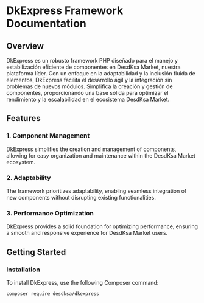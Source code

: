 # DkExpress Framework Documentation

## Overview

DkExpress es un robusto framework PHP diseñado para el manejo y estabilización eficiente de componentes en DesdKsa Market, nuestra plataforma líder. Con un enfoque en la adaptabilidad y la inclusión fluida de elementos, DkExpress facilita el desarrollo ágil y la integración sin problemas de nuevos módulos. Simplifica la creación y gestión de componentes, proporcionando una base sólida para optimizar el rendimiento y la escalabilidad en el ecosistema DesdKsa Market.

## Features

### 1. Component Management

DkExpress simplifies the creation and management of components, allowing for easy organization and maintenance within the DesdKsa Market ecosystem.

### 2. Adaptability

The framework prioritizes adaptability, enabling seamless integration of new components without disrupting existing functionalities.

### 3. Performance Optimization

DkExpress provides a solid foundation for optimizing performance, ensuring a smooth and responsive experience for DesdKsa Market users.

## Getting Started

### Installation

To install DkExpress, use the following Composer command:

```bash
composer require desdksa/dkexpress
